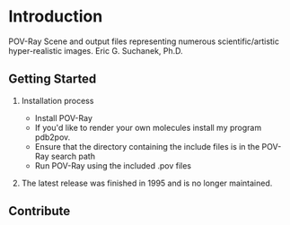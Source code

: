 # Introduction

POV-Ray Scene and output files representing numerous scientific/artistic hyper-realistic images. Eric G. Suchanek, Ph.D.

## Getting Started

1. Installation process
    - Install POV-Ray
    - If you'd like to render your own molecules install my program pdb2pov.
    - Ensure that the directory containing the include files is in the POV-Ray search path
    - Run POV-Ray using the included .pov files

2. The latest release was finished in 1995 and is no longer maintained.

## Contribute

